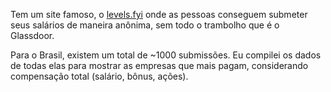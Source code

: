 Tem um site famoso, o [levels.fyi](https://www.levels.fyi/t/software-engineer/locations/brazil) onde as pessoas conseguem submeter seus salários de maneira anônima, sem todo o trambolho que é o Glassdoor.

Para o Brasil, existem um total de ~1000 submissões. Eu compilei os dados de todas elas para mostrar as empresas que mais pagam, considerando compensação total (salário, bônus, ações).